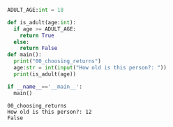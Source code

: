 ```python
ADULT_AGE:int = 18

def is_adult(age:int):
  if age >= ADULT_AGE:
    return True
  else:
    return False
def main():
  print("00_choosing_returns")
  age:str = int(input("How old is this person?: "))
  print(is_adult(age))

if __name__=='__main__':
  main()
```

    00_choosing_returns
    How old is this person?: 12
    False
    
